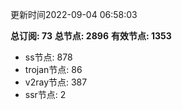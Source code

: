 更新时间2022-09-04 06:58:03

**总订阅: 73**
**总节点: 2896**
**有效节点: 1353**
- ss节点: 878
- trojan节点: 86
- v2ray节点: 387
- ssr节点: 2
